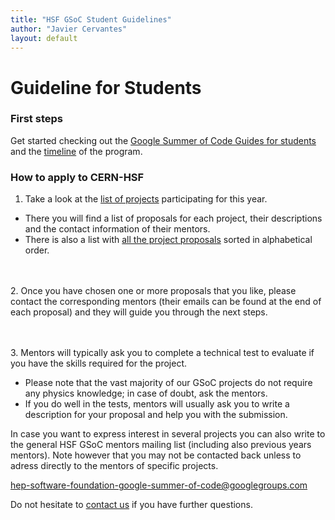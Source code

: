 ```yaml
---
title: "HSF GSoC Student Guidelines"
author: "Javier Cervantes"
layout: default
---
```


# Guideline for Students

### First steps

Get started checking out the [Google Summer of Code Guides for students](https://google.github.io/gsocguides/student/) and the [timeline](https://developers.google.com/open-source/gsoc/timeline) of the program.

### How to apply to CERN-HSF

1. Take a look at the [list of projects](/activities/gsoc.html#projects-in-2020) participating for this year.
  * There you will find a list of proposals for each project, their descriptions and the contact information of their mentors.
  * There is also a list with [all the project proposals](http://hepsoftwarefoundation.org/gsoc/2020/summary.html) sorted in alphabetical order.
  <!-- Next <br><br>, add an extra new line, otherwise there is no space between point 2 and previous nested bullet  -->
  <br><br>
2. Once you have chosen one or more proposals that you like, please contact the corresponding mentors (their emails can be found at the end of each proposal) and they will guide you through the next steps.
<!-- Next <br><br>, add an extra new line  -->
<br><br>
3. Mentors will typically ask you to complete a technical test to evaluate if you have the skills required for the project.
  * Please note that the vast majority of our GSoC projects do not require any physics knowledge; in case of doubt, ask the mentors.
  * If you do well in the tests, mentors will usually ask you to write a description for your proposal and help you with the submission.

In case you want to express interest in several projects you can also write to the general HSF GSoC mentors mailing list (including also previous years mentors). Note however that you may not be contacted back unless to adress directly to the mentors of specific projects.

[hep-software-foundation-google-summer-of-code@googlegroups.com](mailto:hep-software-foundation-google-summer-of-code@googlegroups.com)

Do not hesitate to [contact us](mailto:hsf-gsoc-admin@googlegroups.com) if you have further questions.
